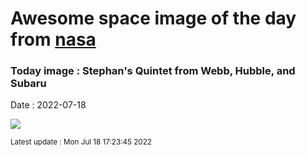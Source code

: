 
# Awesome space image of the day from [nasa](https://api.nasa.gov/)

### Today image : Stephan's Quintet from Webb, Hubble, and Subaru

Date : 2022-07-18


![](https://apod.nasa.gov/apod/image/2207/Quintet_JwstHstEtcGendler_960.jpg)

<small>Latest update : Mon Jul 18 17:23:45 2022</small>


